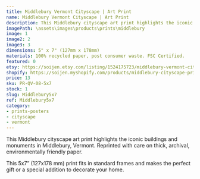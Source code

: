 ```yaml
---
title: Middlebury Vermont Cityscape | Art Print
name: Middlebury Vermont Cityscape | Art Print
description: This Middlebury cityscape art print highlights the iconic buildings and monuments in Middlebury, Vermont. Reprinted with care on thick, archival, environmentally friendly paper.
imagePath: \assets\images\products\prints\middlebury
image: 1
image2: 2
image3: 3
dimensions: 5" x 7" (127mm x 178mm)
materials: 100% recycled paper, post consumer waste. FSC Certified.
featured: 0
etsy: https://soijen.etsy.com/listing/1524175723/middlebury-vermont-cityscape-art-print?utm_source=Copy&utm_medium=ListingManager&utm_campaign=Share&utm_term=so.lmsm&share_time=1695260375500
shopify: https://soijen.myshopify.com/products/middlebury-cityscape-print
price: 13
sku: PR-QV-08-5x7
stock: 1
slug: Middlebury5x7
ref: Middlebury5x7
category:
- prints-posters
- cityscape
- vermont
---
```

This Middlebury cityscape art print highlights the iconic buildings and monuments in Middlebury, Vermont.
Reprinted with care on thick, archival, environmentally friendly paper.

This 5x7” (127x178 mm) print fits in standard frames and makes the perfect gift or a special addition to decorate your home.
